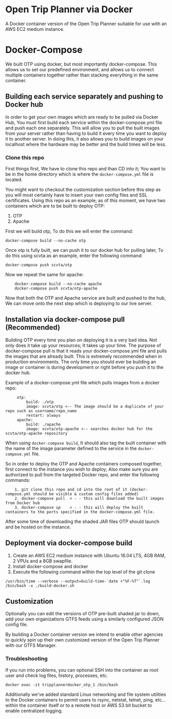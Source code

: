 # Open Trip Planner via Docker

A Docker container version of the Open Trip Planner suitable for use with an AWS EC2 medium instance.

# Docker-Compose
We built OTP using docker, but most importantly docker-compose. This allows us to set our predefined
environment, and allows us to connect multiple containers together rather than stacking everything in the same container.

## Building each service separately and pushing to Docker hub
In order to get your own images which are ready to be pulled via Docker Hub, You must first build each service
within the docker-compose.yml file and push each one separately. This will allow you to pull the built images from
your server rather than having to build it every time you want to deploy it to another server.
In doing this, it also allows you to build images on your localhost where the hardware may be better and the build times will be less.

### Clone this repo
First things first, We have to clone this repo and than CD into it; You want to be in the home directory which is where the `docker-compose.yml` file is located.

You might want to checkout the customization section before this step as you will most certainly have to insert your own config files and SSL certificates.
Using this repo as an example; as of this moment, we have two containers which are to be built to deploy OTP:

1. OTP
2. Apache

First we will build otp, To do this we will enter the command: 

`docker-compose build --no-cache otp`

Once otp is fully built, we can push it to our docker hub for pulling later, To do this using scvta as an example, enter the following command:

`docker-compose push scvta/otp`

Now we repeat the same for apache:

```
    docker-compose build --no-cache apache
    docker-compose push scvta/otp-apache
```

Now that both the OTP and Apache service are built and pushed to the hub, We can move onto the next step which is deploying to our live server.

## Installation via docker-compose pull (Recommended)
Building OTP every time you plan on deploying it is a very bad idea. Not only does it take up your resources; It takes up your time.
The purpose of docker-compose pull is that it reads your docker-compose.yml file and pulls the images that are already built. This is extremely recommended when in production environments.
The only time you should ever be building an image or container is during development or right before you push it to the docker hub.

Example of a docker-compose.yml file which pulls images from a docker repo:

   ```
        otp:
            build: ./otp
            image: scvta/otp <-- The image should be a duplicate of your repo such as username/repo_name
            restart: always
        apache:
            build: ./apache
            image: scvta/otp-apache <-- searches docker hub for the scvta/otp-apache repository 
   
   ```
   
When using `docker-compose build`, It should also tag the built container with the name of the image parameter defined to the service in the `docker-compose.yml` file.

So in order to deploy the OTP and Apache containers composed together, first connect to the instance you wish to deploy; Also make sure you are authorized to pull from the targeted Docker repo, and enter the following commands:

```
    1. git clone this repo and cd into the root of it (docker-compose.yml should be visible & custom config files added)
    2. docker-compose pull  < - - this will download the built images from Docker hub
    3. docker-compose up    < - - this will deploy the built containers to the ports specified in the docker-compose.yml file.
```
After some time of downloading the shaded JAR files OTP should launch and be hosted on the instance.

## Deployment via docker-compose build
1. Create an AWS EC2 medium instance with Ubuntu 16.04 LTS, 4GB RAM, 2 VPUs and a 8GB swapfile.
2. Install docker-compose and docker
3. Execute the following command within the top level of the git clone

```/bin/bash
/usr/bin/time --verbose --output=build-time-`date +"%F-%T"`.log /bin/bash -x ./build-docker.sh
```

## Customization

Optionally you can edit the versions of OTP pre-built shaded jar to down, add your own organizations GTFS feeds using a similarly configured JSON config file.

By building a Docker container version we intend to enable other agencies to quickly spin up their own customized version of the Open Trip Planner with our GTFS Manager.

### Troubleshooting

If you run into problems, you can optional SSH into the container as root user and check log files, history, processes, etc.

```/bin/bash
docker exec -it tripplannerdocker_otp_1 /bin/bash
```

Additionally we've added standard Linux networking and file system utilities to the Docker containers to permit users to rsync, netstat, telnet, ping, etc... within the container itself or to a remote host or AWS S3 bit bucket to enable centralized logging.

